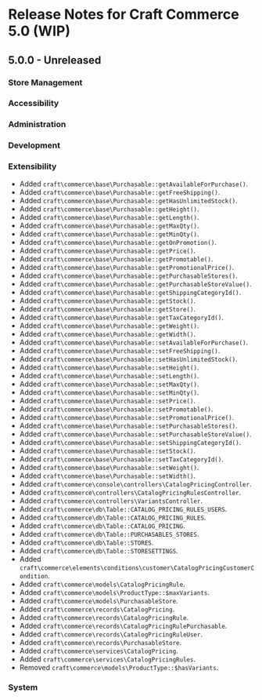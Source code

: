 # Release Notes for Craft Commerce 5.0 (WIP)

## 5.0.0 - Unreleased

### Store Management

### Accessibility

### Administration

### Development

### Extensibility
- Added `craft\commerce\base\Purchasable::getAvailableForPurchase()`.
- Added `craft\commerce\base\Purchasable::getFreeShipping()`.
- Added `craft\commerce\base\Purchasable::getHasUnlimitedStock()`.
- Added `craft\commerce\base\Purchasable::getHeight()`.
- Added `craft\commerce\base\Purchasable::getLength()`.
- Added `craft\commerce\base\Purchasable::getMaxQty()`.
- Added `craft\commerce\base\Purchasable::getMinQty()`.
- Added `craft\commerce\base\Purchasable::getOnPromotion()`.
- Added `craft\commerce\base\Purchasable::getPrice()`.
- Added `craft\commerce\base\Purchasable::getPromotable()`.
- Added `craft\commerce\base\Purchasable::getPromotionalPrice()`.
- Added `craft\commerce\base\Purchasable::getPurchasableStores()`.
- Added `craft\commerce\base\Purchasable::getPurchasableStoreValue()`.
- Added `craft\commerce\base\Purchasable::getShippingCategoryId()`.
- Added `craft\commerce\base\Purchasable::getStock()`.
- Added `craft\commerce\base\Purchasable::getStore()`.
- Added `craft\commerce\base\Purchasable::getTaxCategoryId()`.
- Added `craft\commerce\base\Purchasable::getWeight()`.
- Added `craft\commerce\base\Purchasable::getWidth()`.
- Added `craft\commerce\base\Purchasable::setAvailableForPurchase()`.
- Added `craft\commerce\base\Purchasable::setFreeShipping()`.
- Added `craft\commerce\base\Purchasable::setHasUnlimitedStock()`.
- Added `craft\commerce\base\Purchasable::setHeight()`.
- Added `craft\commerce\base\Purchasable::setLength()`.
- Added `craft\commerce\base\Purchasable::setMaxQty()`.
- Added `craft\commerce\base\Purchasable::setMinQty()`.
- Added `craft\commerce\base\Purchasable::setPrice()`.
- Added `craft\commerce\base\Purchasable::setPromotable()`.
- Added `craft\commerce\base\Purchasable::setPromotionalPrice()`.
- Added `craft\commerce\base\Purchasable::setPurchasableStores()`.
- Added `craft\commerce\base\Purchasable::setPurchasableStoreValue()`.
- Added `craft\commerce\base\Purchasable::setShippingCategoryId()`.
- Added `craft\commerce\base\Purchasable::setStock()`.
- Added `craft\commerce\base\Purchasable::setTaxCategoryId()`.
- Added `craft\commerce\base\Purchasable::setWeight()`.
- Added `craft\commerce\base\Purchasable::setWidth()`.
- Added `craft\commerce\console\controllers\CatalogPricingController`.
- Added `craft\commerce\controllers\CatalogPricingRulesController`.
- Added `craft\commerce\controllers\VariantsController`.
- Added `craft\commerce\db\Table::CATALOG_PRICING_RULES_USERS`.
- Added `craft\commerce\db\Table::CATALOG_PRICING_RULES`.
- Added `craft\commerce\db\Table::CATALOG_PRICING`.
- Added `craft\commerce\db\Table::PURCHASABLES_STORES`.
- Added `craft\commerce\db\Table::STORES`.
- Added `craft\commerce\db\Table::STORESETTINGS`.
- Added `craft\commerce\elements\conditions\customer\CatalogPricingCustomerCondition`.
- Added `craft\commerce\models\CatalogPricingRule`.
- Added `craft\commerce\models\ProductType::$maxVariants`.
- Added `craft\commerce\models\PurchasableStore`.
- Added `craft\commerce\records\CatalogPricing`.
- Added `craft\commerce\records\CatalogPricingRule`.
- Added `craft\commerce\records\CatalogPricingRulePurchasable`.
- Added `craft\commerce\records\CatalogPricingRuleUser`.
- Added `craft\commerce\records\PurchasableStore`.
- Added `craft\commerce\services\CatalogPricing`.
- Added `craft\commerce\services\CatalogPricingRules`.
- Removed `craft\commerce\models\ProductType::$hasVariants`.

### System